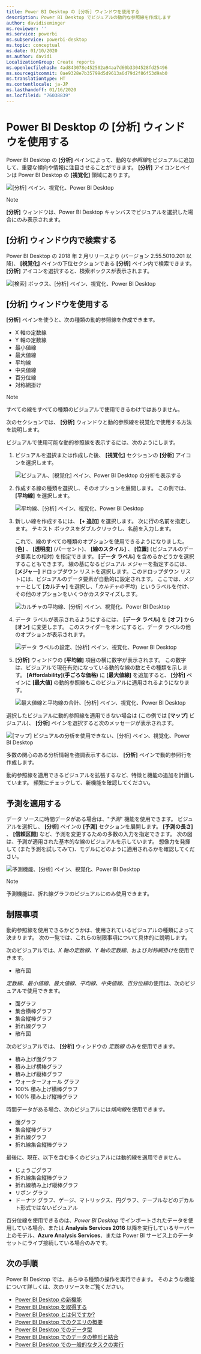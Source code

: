 ```yaml
---
title: Power BI Desktop の [分析] ウィンドウを使用する
description: Power BI Desktop でビジュアルの動的な参照線を作成します
author: davidiseminger
ms.reviewer: ''
ms.service: powerbi
ms.subservice: powerbi-desktop
ms.topic: conceptual
ms.date: 01/10/2020
ms.author: davidi
LocalizationGroup: Create reports
ms.openlocfilehash: 4ad843078e452502a94aa7d60b3304528fd25496
ms.sourcegitcommit: 0ae9328e7b35799d5d9613a6d79d2f86f53d9ab0
ms.translationtype: HT
ms.contentlocale: ja-JP
ms.lasthandoff: 01/16/2020
ms.locfileid: "76038839"
---
```

# <a name="use-the-analytics-pane-in-power-bi-desktop"></a>Power BI Desktop の [分析] ウィンドウを使用する

Power BI Desktop の **[分析]** ペインによって、動的な*参照線*をビジュアルに追加して、重要な傾向や情報に注目させることができます。 **[分析]** アイコンとペインは Power BI Desktop の **[視覚化]** 領域にあります。

![[分析] ペイン、視覚化、Power BI Desktop](media/desktop-analytics-pane/analytics-pane_1.png)

> [!NOTE]
> **[分析]** ウィンドウは、Power BI Desktop キャンバスでビジュアルを選択した場合にのみ表示されます。

## <a name="search-within-the-analytics-pane"></a>[分析] ウィンドウ内で検索する

Power BI Desktop の 2018 年 2 月リリースより (バージョン 2.55.5010.201 以降)、 **[視覚化]** ペインの下位セクションである **[分析]** ペイン内で検索できます。 **[分析]** アイコンを選択すると、検索ボックスが表示されます。

![[検索] ボックス、[分析] ペイン、視覚化、Power BI Desktop](media/desktop-analytics-pane/analytics-pane_1b.png)

## <a name="use-the-analytics-pane"></a>[分析] ウィンドウを使用する

**[分析]** ペインを使うと、次の種類の動的参照線を作成できます。

* X 軸の定数線
* Y 軸の定数線
* 最小値線
* 最大値線
* 平均線
* 中央値線
* 百分位線
* 対称網掛け

> [!NOTE]
> すべての線をすべての種類のビジュアルで使用できるわけではありません。

次のセクションでは、 **[分析]** ウィンドウと動的参照線を視覚化で使用する方法を説明します。

ビジュアルで使用可能な動的参照線を表示するには、次のようにします。

1. ビジュアルを選択または作成した後、 **[視覚化]** セクションの **[分析]** アイコンを選択します。

    ![ビジュアル、[視覚化] ペイン、Power BI Desktop の分析を表示する](media/desktop-analytics-pane/analytics-pane_2.png)

2. 作成する線の種類を選択し、そのオプションを展開します。 この例では、 **[平均線]** を選択します。

    ![平均線、[分析] ペイン、視覚化、Power BI Desktop](media/desktop-analytics-pane/analytics-pane_3.png)

3. 新しい線を作成するには、 **[+&nbsp;追加]** を選択します。 次に行の名前を指定します。 テキスト ボックスをダブルクリックし、名前を入力します。

    これで、線のすべての種類のオプションを使用できるようになりました。 **[色]** 、 **[透明度]** (パーセント)、 **[線のスタイル]** 、 **[位置]** (ビジュアルのデータ要素との相対) を指定できます。 **[データ ラベル]** を含めるかどうかを選択することもできます。 線の基になるビジュアル メジャーを指定するには、 **[メジャー]** ドロップダウン リストを選択します。このドロップダウン リストには、ビジュアルのデータ要素が自動的に設定されます。 ここでは、メジャーとして **[カルチャ]** を選択し、「*カルチャの平均*」というラベルを付け、その他のオプションをいくつかカスタマイズします。

    ![カルチャの平均線、[分析] ペイン、視覚化、Power BI Desktop](media/desktop-analytics-pane/analytics-pane_4.png)

4. データ ラベルが表示されるようにするには、 **[データ ラベル]** を **[オフ]** から **[オン]** に変更します。 このスライダーをオンにすると、データ ラベルの他のオプションが表示されます。

    ![データ ラベルの設定、[分析] ペイン、視覚化、Power BI Desktop](media/desktop-analytics-pane/analytics-pane_5.png)

5. **[分析]** ウィンドウの **[平均線]** 項目の横に数字が表示されます。 この数字は、ビジュアルで現在有効になっている動的な線の数とその種類を示します。 **[Affordability]\(手ごろな価格\)** に **[最大値線]** を追加すると、 **[分析]** ペインに **[最大値]** の動的参照線もこのビジュアルに適用されるようになります。

    ![最大値線と平均線の合計、[分析] ペイン、視覚化、Power BI Desktop](media/desktop-analytics-pane/analytics-pane_6.png)

選択したビジュアルに動的参照線を適用できない場合は (この例では **[マップ]** ビジュアル)、 **[分析]** ペインを選択すると次のメッセージが表示されます。

![[マップ] ビジュアルの分析を使用できない、[分析] ペイン、視覚化、Power BI Desktop](media/desktop-analytics-pane/analytics-pane_7.png)

多数の関心のある分析情報を強調表示するには、 **[分析]** ペインで動的参照行を作成します。

動的参照線を適用できるビジュアルを拡張するなど、特徴と機能の追加を計画しています。 頻繁にチェックして、新機能を確認してください。

## <a name="apply-forecasting"></a>予測を適用する

データ ソースに時間データがある場合は、"*予測*" 機能を使用できます。 ビジュアルを選択し、 **[分析]** ペインの **[予測]** セクションを展開します。 **[予測の長さ]** 、 **[信頼区間]** など、予測を変更するための多数の入力を指定できます。 次の図は、予測が適用された基本的な線のビジュアルを示しています。 想像力を発揮して (また予測を試してみて)、モデルにどのように適用されるかを確認してください。

![予測機能、[分析] ペイン、視覚化、Power BI Desktop](media/desktop-analytics-pane/analytics-pane_8.png)

> [!NOTE]
> 予測機能は、折れ線グラフのビジュアルにのみ使用できます。

## <a name="limitations"></a>制限事項

動的参照線を使用できるかどうかは、使用されているビジュアルの種類によって決まります。 次の一覧では、これらの制限事項について具体的に説明します。

次のビジュアルでは、*X 軸の定数線*、*Y 軸の定数線*、および*対称網掛け*を使用できます。

* 散布図

*定数線*、*最小値線*、*最大値線*、*平均線*、*中央値線*、*百分位線*の使用は、次のビジュアルで使用できます。

* 面グラフ
* 集合横棒グラフ
* 集合縦棒グラフ
* 折れ線グラフ
* 散布図

次のビジュアルでは、 **[分析]** ウィンドウの *定数線* のみを使用できます。

* 積み上げ面グラフ
* 積み上げ横棒グラフ
* 積み上げ縦棒グラフ
* ウォーターフォール グラフ
* 100% 積み上げ横棒グラフ
* 100% 積み上げ縦棒グラフ

時間データがある場合、次のビジュアルには*傾向線*を使用できます。

* 面グラフ
* 集合縦棒グラフ
* 折れ線グラフ
* 折れ線集合縦棒グラフ

最後に、現在、以下を含む多くのビジュアルには動的線を適用できません。

* じょうごグラフ
* 折れ線集合縦棒グラフ
* 折れ線積み上げ縦棒グラフ
* リボン グラフ
* ドーナツ グラフ、ゲージ、マトリックス、円グラフ、テーブルなどのデカルト形式ではないビジュアル

百分位線を使用できるのは、*Power BI Desktop* でインポートされたデータを使用している場合、または **Analysis Services 2016** 以降を実行しているサーバー上のモデル、**Azure Analysis Services**、または Power BI サービス上のデータセットにライブ接続している場合のみです。

## <a name="next-steps"></a>次の手順

Power BI Desktop では、あらゆる種類の操作を実行できます。 そのような機能について詳しくは、次のリソースをご覧ください。

* [Power BI Desktop の新機能](desktop-latest-update.md)
* [Power BI Desktop を取得する](desktop-get-the-desktop.md)
* [Power BI Desktop とは何ですか?](desktop-what-is-desktop.md)
* [Power BI Desktop でのクエリの概要](desktop-query-overview.md)
* [Power BI Desktop でのデータ型](desktop-data-types.md)
* [Power BI Desktop でのデータの整形と結合](desktop-shape-and-combine-data.md)
* [Power BI Desktop での一般的なタスクの実行](desktop-common-query-tasks.md)

